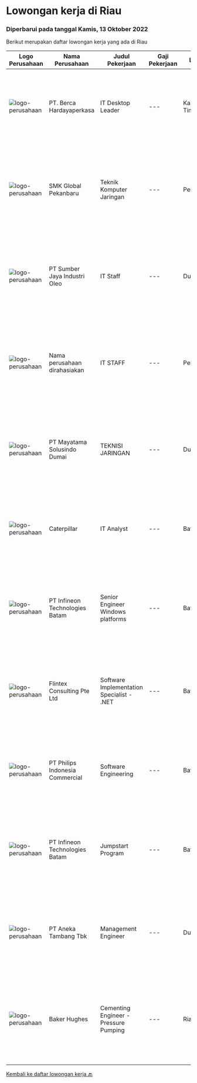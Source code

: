 
  # Lowongan kerja di Riau

  ### Diperbarui pada tanggal Kamis, 13 Oktober 2022

  Berikut merupakan daftar lowongan kerja yang ada di Riau

  |Logo Perusahaan | Nama Perusahaan | Judul Pekerjaan | Gaji Pekerjaan | Lokasi | Deskripsi | Tanggal diunggah | Pranala |
  | -------------- | --------------- | --------------- | --------- | --------- | -------------- | ------- | ----------- |
  |![logo-perusahaan](https://image-service-cdn.seek.com.au/6a76252207cfed561e664c874d4631f4aefd8409/ee4dce1061f3f616224767ad58cb2fc751b8d2dc)|PT. Berca Hardayaperkasa|IT Desktop Leader|---|Kalimantan Timur|Responsibilities: Analyzing, diagnosing, and installation to several areas including desktop hardware, operating systems, active directory,...|Jumat, 30 September 2022|https://www.jobstreet.co.id/id/job/it-desktop-leader-4050596?token=0~5397d5bd-4119-401c-9e89-97fe100b1a24&sectionRank=1&jobId=jobstreet-id-job-4050596|
|![logo-perusahaan](https://i.ibb.co/sqvTCh9/112815900-stock-vector-no-image-available-icon-flat-vector.webp)|SMK Global Pekanbaru|Teknik Komputer Jaringan|---|Pekanbaru|Kualifikasi Pekerjaan Lulusan S1 Komputer Usia Maksimal 40 tahun Memiliki pengalaman kerja Deskripsi Pekerjaan Menangani troubleshooting hardware...|Kamis, 06 Oktober 2022|https://www.jobstreet.co.id/id/job/teknik-komputer-jaringan-4058489?token=0~5397d5bd-4119-401c-9e89-97fe100b1a24&sectionRank=2&jobId=jobstreet-id-job-4058489|
|![logo-perusahaan](https://image-service-cdn.seek.com.au/58ad3b1420969d35d32a5eb360c73c2684f545e2/ee4dce1061f3f616224767ad58cb2fc751b8d2dc)|PT Sumber Jaya Industri Oleo|IT Staff|---|Dumai|Deskripsi Pekerjaan : Memastikan sistem internet yang melengkapi apps, domain, file server berjalan dengan baik Ikut membantu penyusunan system dan...|Sabtu, 24 September 2022|https://www.jobstreet.co.id/id/job/it-staff-4033177?token=0~5397d5bd-4119-401c-9e89-97fe100b1a24&sectionRank=3&jobId=jobstreet-id-job-4033177|
|![logo-perusahaan](https://i.ibb.co/sqvTCh9/112815900-stock-vector-no-image-available-icon-flat-vector.webp)|Nama perusahaan dirahasiakan|IT STAFF|---|Pekanbaru|Qualification: • Graduated from S1 majoring in Computer Engineering or Computer Science• Certificate from Microsoft or Institute concerned with the IT...|Jumat, 23 September 2022|https://www.jobstreet.co.id/id/job/it-staff-4042284?token=0~5397d5bd-4119-401c-9e89-97fe100b1a24&sectionRank=4&jobId=jobstreet-id-job-4042284|
|![logo-perusahaan](https://i.ibb.co/sqvTCh9/112815900-stock-vector-no-image-available-icon-flat-vector.webp)|PT Mayatama Solusindo Dumai|TEKNISI JARINGAN|---|Dumai|KUALIFIKASI : Usia maksimal 25 tahun Memiliki motor dan SIM C Dapat bekerja dalam tekanan Pendidikan minimal SLTA / sederajat Penempatan Kota Dumai,...|Rabu, 21 September 2022|https://www.jobstreet.co.id/id/job/teknisi-jaringan-4039071?token=0~5397d5bd-4119-401c-9e89-97fe100b1a24&sectionRank=5&jobId=jobstreet-id-job-4039071|
|![logo-perusahaan](https://i.ibb.co/sqvTCh9/112815900-stock-vector-no-image-available-icon-flat-vector.webp)|Caterpillar|IT Analyst|---|Batam|Career Area:Information Technology Job Description:Grow with CaterpillarAt Caterpillar we work hard to understand our customer needs and deliver...|Rabu, 12 Oktober 2022|https://www.jobstreet.co.id/id/job/it-analyst-1033160975?token=0~5397d5bd-4119-401c-9e89-97fe100b1a24&sectionRank=6&jobId=jobstreet-id-job-1033160975|
|![logo-perusahaan](https://i.ibb.co/sqvTCh9/112815900-stock-vector-no-image-available-icon-flat-vector.webp)|PT Infineon Technologies Batam|Senior Engineer Windows platforms|---|Batam|At a glanceIn this role, your responsibility is to perform Data Centre Facility and Windows Server Platform.Job descriptionIn your new role you will:...|Selasa, 11 Oktober 2022|https://www.jobstreet.co.id/id/job/senior-engineer-windows-platforms-1033113133?token=0~5397d5bd-4119-401c-9e89-97fe100b1a24&sectionRank=7&jobId=jobstreet-id-job-1033113133|
|![logo-perusahaan](https://i.ibb.co/sqvTCh9/112815900-stock-vector-no-image-available-icon-flat-vector.webp)|Flintex Consulting Pte Ltd|Software Implementation Specialist - .NET|---|Batam|·            Development and / or implementation experience NET, C #, VB NET, Web services.        ·            Code deployment experience with Web...|Rabu, 12 Oktober 2022|https://www.jobstreet.co.id/id/job/software-implementation-specialist-.net-1033160931?token=0~5397d5bd-4119-401c-9e89-97fe100b1a24&sectionRank=8&jobId=jobstreet-id-job-1033160931|
|![logo-perusahaan](https://image-service-cdn.seek.com.au/da470042a30c3b7dbce10e0c4733b0c9ec6fec9a/ee4dce1061f3f616224767ad58cb2fc751b8d2dc)|PT Philips Indonesia Commercial|Software Engineering|---|Batam|Job TitleSoftware EngineeringJob DescriptionPhilips is a global leader in health technology, committed to improving billions of lives worldwide and...|Rabu, 12 Oktober 2022|https://www.jobstreet.co.id/id/job/software-engineering-1033126519?token=0~5397d5bd-4119-401c-9e89-97fe100b1a24&sectionRank=9&jobId=jobstreet-id-job-1033126519|
|![logo-perusahaan](https://i.ibb.co/sqvTCh9/112815900-stock-vector-no-image-available-icon-flat-vector.webp)|PT Infineon Technologies Batam|Jumpstart Program|---|Batam|At a glanceJoin our 12 months Jumpstart Program and you will have the opportunity to grow your career in the Semiconductor industry!Job descriptionIn...|Selasa, 11 Oktober 2022|https://www.jobstreet.co.id/id/job/jumpstart-program-1033133203?token=0~5397d5bd-4119-401c-9e89-97fe100b1a24&sectionRank=10&jobId=jobstreet-id-job-1033133203|
|![logo-perusahaan](https://image-service-cdn.seek.com.au/a25587edc86ce6ef79355b2886d3aab91b07e6a0/ee4dce1061f3f616224767ad58cb2fc751b8d2dc)|PT Aneka Tambang Tbk|Management Engineer|---|Dumai|PT Aneka Tambang (Persero) Tbk – Antam is one of the largest mining SOEs in Indonesia. The Company was established in 1968 as a result of the merger...|Selasa, 11 Oktober 2022|https://www.jobstreet.co.id/id/job/management-engineer-1033147445?token=0~5397d5bd-4119-401c-9e89-97fe100b1a24&sectionRank=11&jobId=jobstreet-id-job-1033147445|
|![logo-perusahaan](https://image-service-cdn.seek.com.au/f265e6d35d90e3a2d84b670c7c68b9a179cb4668/ee4dce1061f3f616224767ad58cb2fc751b8d2dc)|Baker Hughes|Cementing Engineer - Pressure Pumping|---|Riau|Cementing EngineerDo you enjoy being part of team that provides high-quality services for our customers?Do you enjoy creating and shaping cementing...|Selasa, 11 Oktober 2022|https://www.jobstreet.co.id/id/job/cementing-engineer-pressure-pumping-1033292105?token=0~5397d5bd-4119-401c-9e89-97fe100b1a24&sectionRank=12&jobId=jobstreet-id-job-1033292105|


  [Kembali ke daftar lowongan kerja 🔙](../README.md#daftar-lowongan-kerja)
  